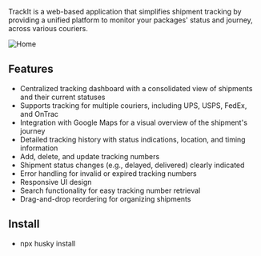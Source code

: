 TrackIt is a web-based application that simplifies shipment tracking by providing a unified platform to monitor your packages' status and journey, across various couriers.

![Home](https://github.com/GuruUpdesh/track-it/assets/62634868/15eda10f-9c8d-48fe-aca2-f1f4fe87c9b8)

## Features

-   Centralized tracking dashboard with a consolidated view of shipments and their current statuses
-   Supports tracking for multiple couriers, including UPS, USPS, FedEx, and OnTrac
-   Integration with Google Maps for a visual overview of the shipment's journey
-   Detailed tracking history with status indications, location, and timing information
-   Add, delete, and update tracking numbers
-   Shipment status changes (e.g., delayed, delivered) clearly indicated
-   Error handling for invalid or expired tracking numbers
-   Responsive UI design
-   Search functionality for easy tracking number retrieval
-   Drag-and-drop reordering for organizing shipments

## Install

-   npx husky install
